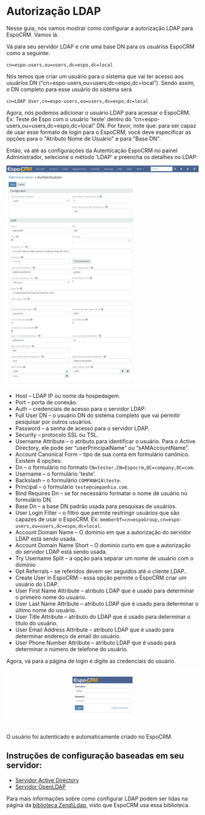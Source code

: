 # Autorização LDAP

Nesse guia, nós vamos mostrar como configurar a autorização LDAP para EspoCRM. Vamos lá.

Vá para seu servidor LDAP e crie uma base DN para os usuários EspoCRM como a seguinte:
```
cn=espo-users,ou=users,dc=espo,dc=local
```

Nós temos que criar um usuário para o sistema que vai ter acesso aos usuários DN (“cn=espo-users,ou=users,dc=espo,dc=local”). Sendo assim, o DN completo para esse usuário do sistema será
```
cn=LDAP User,cn=espo-users,ou=users,dc=espo,dc=local
```
Agora, nós podemos adicionar o usuário LDAP para acessar o EspoCRM. Ex: Teste de Espo com o usuário 'teste' dentro do “cn=espo-users,ou=users,dc=espo,dc=local” DN. Por favor, note que: para ser capaz de usar esse formato de login para o EspoCRM, você deve especificar as opções para o "Atributo Nome de Usuário" e para "Base DN".

Então, vá até as configurações da Autenticação EspoCRM no painel Administrador, selecione o método 'LDAP' e preencha os detalhes no LDAP:

![1](https://raw.githubusercontent.com/espocrm/documentation/master/docs/_static/images/administration/ldap-authorization/ldap-configuration.png)

* Host – LDAP IP ou nome da hospedagem.
* Port – porta de conexão.
* Auth – credenciais de acesso para o servidor LDAP:
 * Full User DN – o usuário DN do sistema completo que vai permitir pesquisar por outros usuários.
 * Password – a senha de acesso para o servidor LDAP.
* Security – protocolo SSL ou TSL.
* Username Attribute – o atributo para identificar o usuário. Para o Active Directory, ele pode ser  “userPrincipalName” ou “sAMAccountName”.
* Account Canonical Form – tipo de sua conta em formulário canônico. Existem 4 opções:
 * Dn – o formulário no formato `CN=tester,CN=Espocrm,DC=company,DC=com`.
 * Username – o formulário 'teste'.
 * Backslash – o formulário `COMPANHIA\teste`.
 * Principal – o formulário `teste@companhia.com`.
* Bind Requires Dn – se for necessário formatar o nome de usuário no formulário DN.
* Base Dn – a base DN padrão usada para pesquisas de usuários.
* User Login Filter – o filtro que permite restringir usuários que são capazes de usar o EspoCRM. Ex: `memberOf=cn=espoGroup,cn=espo-users,ou=users,dc=espo,dc=local`.
* Account Domain Name – O domínio em que a autorização do servidor LDAP está sendo usada.
* Account Domain Name Short – O domínio curto em que a autorização do servidor LDAP está sendo usada.
* Try Username Split – a opção para separar um nome de usuário com o domínio
* Opt Referrals – se referidos devem ser seguidos até o cliente LDAP..
* Create User in EspoCRM – essa opção permite o EspoCRM criar um usuário do LDAP.
 * User First Name Attribute – atributo LDAP que é usado para determinar o primeiro nome do usuário.
 * User Last Name Attribute – atributo LDAP que é usado para determinar o último nome do usuário.
 * User Title Attribute – atributo do LDAP que é usado para determinar o título do usuário.
 * User Email Address Attribute – atributo LDAP que é usado para determinar endereço de email do usuário.
 * User Phone Number Attribute – atributo LDAP que é usado para determinar o número de telefone do usuário.

Agora, vá para a página de login e digite as credenciais do usuário.

![2](https://raw.githubusercontent.com/espocrm/documentation/master/docs/_static/images/administration/ldap-authorization/ldap-login.png)

O usuário foi autenticado e automaticamente criado no EspoCRM.

## Instruções de configuração baseadas em seu servidor:
* [Servidor Active Directory](ldap-authorization-for-ad.md)
* [Servidor OpenLDAP](ldap-authorization-for-openldap.md)

Para mais informações sobre como configurar LDAP podem ser lidas na página da [biblioteca Zend\Ldap](https://zendframework.github.io/zend-ldap/intro/), visto que EspoCRM usa essa biblioteca.




